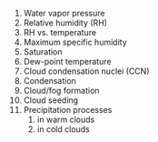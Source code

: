 1. Water vapor pressure
2. Relative humidity (RH)
3. RH vs. temperature
4. Maximum specific humidity
5. Saturation
6. Dew-point temperature
7. Cloud condensation nuclei (CCN)
8. Condensation
9. Cloud/fog formation
10. Cloud seeding
11. Precipitation processes
	1. in warm clouds
	2. in cold clouds
